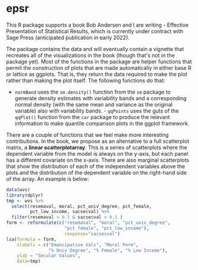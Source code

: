 # epsr

This R package supports a book Bob Andersen and I are writing - </em>Effective Presentation of Statistical Results</em>, which is currently under contract with Sage Press (anticipated publication in early 2022).  

The package contains the data and will eventually contain a vignette that recreates all of the visualizations in the book (though that's not in the package yet).  Most of the functions in the package are helper functions that permit the construction of plots that are made automatically in either base R or lattice as ggplots.  That is, they return the data required to make the plot rather than making the plot itself.  The following functions do that: 

- `normBand` uses the `sm.density()` function from the `sm` package to generate density estimates with variability bands and a corresponding normal density (with the same mean and variance as the original variable) also with variability bands.  - `qqPoints` uses the guts of the `qqPlot()` function from the `car` package to produce the relevant information to make quantile comparison plots in the ggplot framework. 

There are a couple of functions that we feel make more interesting contributions.  In the book, we propose as an alternative to a full scatterplot matrix, a **linear scatterplotarray**.  This is a series of scatterplots where the dependent variable from the model is always on the y-axis, but each panel has a different covariate on the x-axis.  There are also marginal scatterplots that show the distribution of each of the independent variables above the plots and the distribution of the dependent variable on the right-hand side of the array.  An example is below: 

```r
data(wvs)
library(dplyr)
tmp <- wvs %>% 
  select(resemaval, moral, pct_univ_degree, pct_female, 
         pct_low_income, sacsecval) %>% 
  filter(resemaval > 0.1 & sacsecval > 0.1 ) 
form <- reformulate(c("resemaval", "moral", "pct_univ_degree", 
                      "pct_female", "pct_low_income"), 
                      response="sacsecval")
lsa(formula = form, 
    xlabels = c("Emancipative Vals", "Moral Perm", 
                "% Univ Degree", "% Female", "% Low Income"), 
    ylab = "Secular Values", 
    data=tmp)
```
